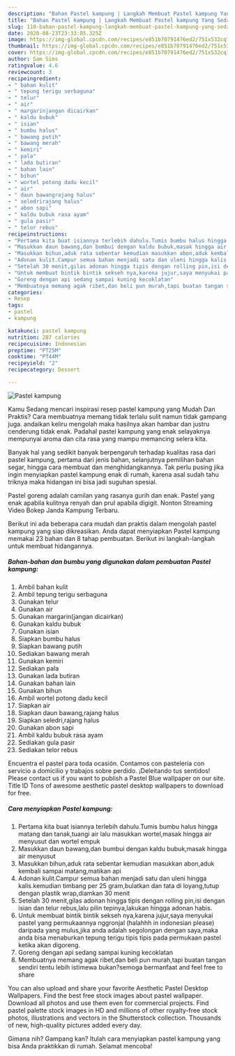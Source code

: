 ```yaml
---
description: "Bahan Pastel kampung | Langkah Membuat Pastel kampung Yang Sedap"
title: "Bahan Pastel kampung | Langkah Membuat Pastel kampung Yang Sedap"
slug: 110-bahan-pastel-kampung-langkah-membuat-pastel-kampung-yang-sedap
date: 2020-08-23T23:33:05.325Z
image: https://img-global.cpcdn.com/recipes/e851b70791476ed2/751x532cq70/pastel-kampung-foto-resep-utama.jpg
thumbnail: https://img-global.cpcdn.com/recipes/e851b70791476ed2/751x532cq70/pastel-kampung-foto-resep-utama.jpg
cover: https://img-global.cpcdn.com/recipes/e851b70791476ed2/751x532cq70/pastel-kampung-foto-resep-utama.jpg
author: Sam Sims
ratingvalue: 4.6
reviewcount: 3
recipeingredient:
- " bahan kulit"
- " tepung terigu serbaguna"
- " telur"
- " air"
- " margarinjangan dicairkan"
- " kaldu bubuk"
- " isian"
- " bumbu halus"
- " bawang putih"
- " bawang merah"
- " kemiri"
- " pala"
- " lada butiran"
- " bahan lain"
- " bihun"
- " wortel potong dadu kecil"
- " air"
- " daun bawangrajang halus"
- " seledrirajang halus"
- " abon sapi"
- " kaldu bubuk rasa ayam"
- " gula pasir"
- " telor rebus"
recipeinstructions:
- "Pertama kita buat isiannya terlebih dahulu.Tumis bumbu halus hingga matang dan tanak,tuangi air lalu masukkan wortel,masak hingga air menyusut dan wortel empuk"
- "Masukkan daun bawang,dan bumbui dengan kaldu bubuk,masak hingga air menyusut"
- "Masukkan bihun,aduk rata sebentar kemudian masukkan abon,aduk kembali sampai matang,matikan api"
- "Adonan kulit.Campur semua bahan menjadi satu dan uleni hingga kalis.kemudian timbang per 25 gram,bulatkan dan tata di loyang,tutup dengan plastik wrap,diamkan 30 menit"
- "Setelah 30 menit,gilas adonan hingga tipis dengan rolling pin,isi dengan isian dan telur rebus,lalu pilin tepinya,lakukan hingga adonan habis."
- "Untuk membuat bintik bintik sekseh nya,karena jujur,saya menyukai pastel yang permukaannya nggronjal (halahhh in indonesian please) daripada yang mulus,jika anda adalah segolongan dengan saya,maka anda bisa menaburkan tepung terigu tipis tipis pada permukaan pastel ketika akan digoreng."
- "Goreng dengan api sedang sampai kuning kecoklatan"
- "Membuatnya memang agak ribet,dan beli pun murah,tapi buatan tangan sendiri tentu lebih istimewa bukan?semoga bermanfaat and feel free to share"
categories:
- Resep
tags:
- pastel
- kampung

katakunci: pastel kampung 
nutrition: 287 calories
recipecuisine: Indonesian
preptime: "PT25M"
cooktime: "PT44M"
recipeyield: "2"
recipecategory: Dessert

---
```



![Pastel kampung](https://img-global.cpcdn.com/recipes/e851b70791476ed2/751x532cq70/pastel-kampung-foto-resep-utama.jpg)

Kamu Sedang mencari inspirasi resep pastel kampung yang Mudah Dan Praktis? Cara membuatnya memang tidak terlalu sulit namun tidak gampang juga. andaikan keliru mengolah maka hasilnya akan hambar dan justru cenderung tidak enak. Padahal pastel kampung yang enak selayaknya mempunyai aroma dan cita rasa yang mampu memancing selera kita.

Banyak hal yang sedikit banyak berpengaruh terhadap kualitas rasa dari pastel kampung, pertama dari jenis bahan, selanjutnya pemilihan bahan segar, hingga cara membuat dan menghidangkannya. Tak perlu pusing jika ingin menyiapkan pastel kampung enak di rumah, karena asal sudah tahu triknya maka hidangan ini bisa jadi suguhan spesial.

Pastel goreng adalah camilan yang rasanya gurih dan enak. Pastel yang enak apabila kulitnya renyah dan prul apabila digigit. Nonton Streaming Video Bokep Janda Kampung Terbaru.


Berikut ini ada beberapa cara mudah dan praktis dalam mengolah pastel kampung yang siap dikreasikan. Anda dapat menyiapkan Pastel kampung memakai 23 bahan dan 8 tahap pembuatan. Berikut ini langkah-langkah untuk membuat hidangannya.

<!--inarticleads1-->

##### Bahan-bahan dan bumbu yang digunakan dalam pembuatan Pastel kampung:

1. Ambil  bahan kulit
1. Ambil  tepung terigu serbaguna
1. Gunakan  telur
1. Gunakan  air
1. Gunakan  margarin(jangan dicairkan)
1. Gunakan  kaldu bubuk
1. Gunakan  isian
1. Siapkan  bumbu halus
1. Siapkan  bawang putih
1. Sediakan  bawang merah
1. Gunakan  kemiri
1. Sediakan  pala
1. Gunakan  lada butiran
1. Gunakan  bahan lain
1. Gunakan  bihun
1. Ambil  wortel potong dadu kecil
1. Siapkan  air
1. Siapkan  daun bawang,rajang halus
1. Siapkan  seledri,rajang halus
1. Gunakan  abon sapi
1. Ambil  kaldu bubuk rasa ayam
1. Sediakan  gula pasir
1. Sediakan  telor rebus


Encuentra el pastel para toda ocasión. Contamos con pastelería con servicio a domicilio y trabajos sobre perdido. ¡Deleitando tus sentidos! Please contact us if you want to publish a Pastel Blue wallpaper on our site. Title ID Tons of awesome aesthetic pastel desktop wallpapers to download for free. 

<!--inarticleads2-->

##### Cara menyiapkan Pastel kampung:

1. Pertama kita buat isiannya terlebih dahulu.Tumis bumbu halus hingga matang dan tanak,tuangi air lalu masukkan wortel,masak hingga air menyusut dan wortel empuk
1. Masukkan daun bawang,dan bumbui dengan kaldu bubuk,masak hingga air menyusut
1. Masukkan bihun,aduk rata sebentar kemudian masukkan abon,aduk kembali sampai matang,matikan api
1. Adonan kulit.Campur semua bahan menjadi satu dan uleni hingga kalis.kemudian timbang per 25 gram,bulatkan dan tata di loyang,tutup dengan plastik wrap,diamkan 30 menit
1. Setelah 30 menit,gilas adonan hingga tipis dengan rolling pin,isi dengan isian dan telur rebus,lalu pilin tepinya,lakukan hingga adonan habis.
1. Untuk membuat bintik bintik sekseh nya,karena jujur,saya menyukai pastel yang permukaannya nggronjal (halahhh in indonesian please) daripada yang mulus,jika anda adalah segolongan dengan saya,maka anda bisa menaburkan tepung terigu tipis tipis pada permukaan pastel ketika akan digoreng.
1. Goreng dengan api sedang sampai kuning kecoklatan
1. Membuatnya memang agak ribet,dan beli pun murah,tapi buatan tangan sendiri tentu lebih istimewa bukan?semoga bermanfaat and feel free to share


You can also upload and share your favorite Aesthetic Pastel Desktop Wallpapers. Find the best free stock images about pastel wallpaper. Download all photos and use them even for commercial projects. Find pastel palette stock images in HD and millions of other royalty-free stock photos, illustrations and vectors in the Shutterstock collection. Thousands of new, high-quality pictures added every day. 

Gimana nih? Gampang kan? Itulah cara menyiapkan pastel kampung yang bisa Anda praktikkan di rumah. Selamat mencoba!
